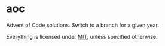 # aoc

Advent of Code solutions. Switch to a branch for a given year.

Everything is licensed under [MIT](LICENSE), unless specified otherwise.
